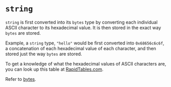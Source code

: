 # `string`

`string` is first converted into its `bytes` type by converting each individual ASCII character to its hexadecimal 
value. It is then stored in the exact way `bytes` are stored.

Example, a `string` type, `"hello"` would be first converted into `0x68656c6c6f`, a concatenation of each hexadecimal value of each character, and then stored just the way 
`bytes` are stored.

To get a knowledge of what the hexadecimal values of ASCII characters are, you can look up this table at 
[RapidTables.com](https://www.rapidtables.com/code/text/ascii-table.html).

Refer to [bytes](4-2-3-bytes.md).